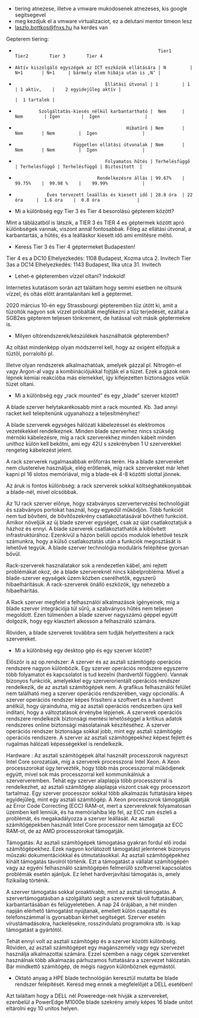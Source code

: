 * tiering atnezese, illetve a vmware mukodosenek atnezeses, kis google segitsegevel
* meg kezdjuk el a vmware virtualizaciot, ez a delutani mentor timeon lesz
* laszlo.bottkos@fnxs.hu ha kerdes van

Gepterem tiering: 

*                                                           Tier1       Tier2        Tier 3        Tier 4

*     Aktív kiszolgáló egyszégek az ICT eszközök ellátására | N         |  N+1       | N+1     | bármely elem hibája után is ‚N‘ |  

*                                       Ellátási útvonal | 1         | 1          | 1 aktiv,    |    2 egyidejűleg aktív | 
                                                                                  |  1 tartalek | 

*              Szolgáltatás-kiesés nélkül karbantartható |  Nem      | Nem        | Igen        |  Igen                 |                 

*                                               Hibatűrő | Nem       |  Nem       | Nem         |  Igen                 |

*                           Független ellátási útvonalak | Nem       |  Nem       | Nem         |  Igen                 |

*                                       Folyamatos hűtés | Terhelésfüggő | Terhelésfüggő | Terhelésfüggő | Biztosított  |

*                                    Rendelkezésre állás | 99.67%    |  99.75%    |  99.98 %    |    99.99%             |

*                 Éves tervezett leaállás és kiesett idő | 28.8 óra  | 22 óra     |  1.6 óra    |  0.8 óra              |


* Mi a különbség egy Tier 3 és Tier 4 besorolású gépterem között?

Mint a táblázatból is látszik, a TIER 3 és TIER 4 es géptermek között apró különbségek vannak, viszont annál fontosabbak.
Főleg az ellátási útvonal, a karbantartás, a hűtés, és a leálláskor kiesett idő ami említésre méltó.

* Keress Tier 3 és Tier 4 géptermeket Budapesten!

Tier 4 es a DC10 Elhelyezkedés: 1108 Budapest, Kozma utca 2. Invitech
Tier 3as a DC14 Elhelyezkedés: 1143 Budapest, Ilka utca 31. Invitech

* Lehet-e gépteremben vízzel oltani? Indokold!

Internetes kutatásom során azt találtam hogy semmi esetben ne oltsunk vízzel, és oltás elött áramtalanítani kell a géptermet.

2020 március 10-én egy Strassbourgi gépteremben tűz útött ki, amit a tűzoltók nagyon sok vízzel próbálták megfékezni a tűz terjedését, ezáltal a SGB2es gépterem teljesen tönkrement, de hatással volt másik géptermekre is. 

* Milyen oltórendszerek/készülékek használhatók gépteremben?

Az oltást mindenképp olyan módszerrel kell, hogy az oxigént elfojtjuk a tűztől, porraloltó pl.

Illetve olyan rendszerek alkalmazhatóak, amelyek gázzal pl. Nitrogén-el vagy Argon-al vagy a kombinációjukkal fojtják el a tüzet. Ezek a gázok nem lépnek kémiai reakcióba más elemekkel, így kifejezetten biztonságos velük tüzet oltani.  


* Mi a különbség egy „rack mounted” és egy „blade” szerver között?
 
 A blade szerver helytakarékosabb mint a rack mounted.
Kb. 3ad annyi racket kell telepítenünk ugyanahozz a teljesítményhez!
 
 A blade szerverek egységes hálózati kábelezéssel és elektromos vezetékekkel rendelkeznek. Minden blade szerverhez nincs szükség mérnöki kábelezésre, míg a rack szerverekhez minden kábelt minden unithoz külön kell bekötni, ami egy 42U s szekrényben 1 U szerverekkel rengeteg kábelezést jelent.
 
 A rack szerverek rugalmasabbak erőforrás terén. Ha a blade szervereket nem clusterelve használjuk, elég erőtlenek, míg rack szervereket már lehet kapni pl 16 slotos memóriával, míg a blade-ek 4-8 közötti slottal jönnek. 
 
 Az áruk is fontos különbség: a rack szerverek sokkal költséghatékonyabbak a blade-nél, mivel olcsóbbak.

 Az 1U rack szerver előnye, hogy szabványos szervertervezési technológiát és szabványos portokat használ, hogy egyedül működjön. Több funkciót nem tud bővíteni, de bővítőszekrény csatlakoztatásával bővítheti funkcióit.
 Amikor növeljük az új blade szerver egységet, csak az újat csatlakoztatjuk a házhoz és ennyi. A blade szerverek csatlakoztathatók a kibővített infrastruktúrához. Ezenkívül a házon belüli opciós modulok lehetővé teszik számunkra, hogy a külső csatlakoztatás után a funkciók megosztását is lehetővé tegyük. A blade szerver technológia moduláris felépítése gyorsan bővül.

 Rack-szerverek használatakor sok a rendezetlen kábel, ami rejtett problémákat okoz, de a blade szervereknél nincs kábelprobléma.
 Mivel a blade-szerver egységek üzem közben cserélhetők, egyszerű hibaelhárításuk. A rack-szerverek önálló eszközök, így nehezebb a hibaelhárítás.

A Rack szerver megfelel a felhasználói alkalmazások igényeinek, míg a blade szerver integrációja túl sűrű, a szabványos hűtés nem teljesen megoldott. Ezen túlmenően a blade szerver nagyszámú géppel együtt dolgozik, hogy egy klasztert alkosson a felhasználó számára.

 Röviden, a blade szerverek továbbra sem tudják helyettesíteni a rack szervereket.


* Mi a különbség egy desktop gép és egy szerver között?

Először is az op.rendszer: A szerver és az asztali számítógép operációs rendszere nagyon különbözik. Egy szerver operációs rendszere egyszerre több folyamatot és kapcsolatot is tud kezelni (hardvertől függően). Vannak bizonyos funkciók, amelyekkel egy szerverorientált operációs rendszer rendelkezik, de az asztali számítógépek nem. A grafikus felhasználói felület nem található meg a szerver operációs rendszerében, vagy opcionális. A szerver operációs rendszer képes frissíteni a szoftvert és a hardvert anélkül, hogy újraindulna, míg az asztali operációs rendszerben újra kell indítani, hogy a változtatások érvénybe lépjenek. A szerverek operációs rendszere rendelkezik biztonsági mentési lehetőséggel a kritikus adatok rendszeres online biztonsági másolatainak készítéséhez. A szerver operációs rendszer biztonsága sokkal jobb, mint egy asztali számítógép operációs rendszere. A szerver az asztali számítógépekhez képest fejlett és rugalmas hálózati képességekkel is rendelkezik.

Hardware : Az asztali számítógépek által használt processzorok nagyrészt Intel Core sorozatúak, míg a szerverek processzorai Intel Xeon. A Xeon processzorokat úgy tervezték, hogy több más processzorral működjenek együtt, mivel sok más processzorral kell kommunikálniuk a szerververemben. Tehát egy szerver alaplapja több processzorral is rendelkezhet, az asztali számítógép alaplapja viszont csak egy processzort tartalmaz. Egy szerver processzor sokkal több alkalmazás futtatására képes egyidejűleg, mint egy asztali számítógép. A Xeon processzorok támogatják az Error Code Correcting (ECC) RAM-ot, mert a szervereknek folyamatosan üzemben kell lenniük, és ha memóriahiba lép fel, az ECC ram észleli a problémát, és megakadályozza a szerver leállását. Az asztali számítógépekben használt Intel Core processzor nem támogatja az ECC RAM-ot, de az AMD processzorokat támogatják.

Támogatás: Az asztali számítógépek támogatása gyakran fordul elő irodai számítógépekhez. Ezek nagyon korlátozott támogatást jelentenek bizonyos műszaki dokumentációkkal és útmutatásokkal. Az asztali számítógépekhez kínált támogatás távolról történik. Ezt a támogatást a vállalat számítógépén vagy az egyéni felhasználó számítógépén felmerülő szoftverrel kapcsolatos problémák esetén ajánljuk. Ez lehet hardverjavítási támogatás is, amely fizikailag történik.
 
 A szerver támogatás sokkal proaktívabb, mint az asztali támogatás. A szervertámogatásban a szolgáltató segít a szerverek távoli futtatásában, karbantartásában és felügyeletében. A nap 24 órájában, a hét minden napján elérhető támogatást nyújtanak, emellett külön csapattal és telefonszámmal is gyorsabban kérhet segítséget. Szerver esetén vírustámadásokra, hackelésekre, rosszindulatú programokra stb. is kap támogatást a gyártótól.

 Tehát ennyi volt az asztali számítógép és a szerver közötti különbség. Röviden, az asztali számítógépet egy magánszemély vagy egy szervezet használja alkalmazottai számára. Ezzel szemben a nagy cégek szervereket használnak több alkalmazás párhuzamos futtatására a szervezet hálózatán. Bár mindkettő számítógép, de mégis nagyon különböznek egymástól.




* Oktató anyag a HPE blade technológián keresztül mutatta be blade rendszer felépítését. Keresd meg ennek a megfelelőjét a DELL esetében!

Azt találtam hogy a DELL nél Poweredge-nek hívják a szervereket, ezenbelül a PowerEdge M1000e blade szekrény amely képes 16 blade unitot eltárolni egy 10 unitos helyen. 
